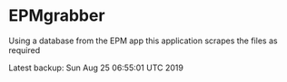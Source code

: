 # EPMgrabber
Using a database from the EPM app this application scrapes the files as required


Latest backup: Sun Aug 25 06:55:01 UTC 2019
